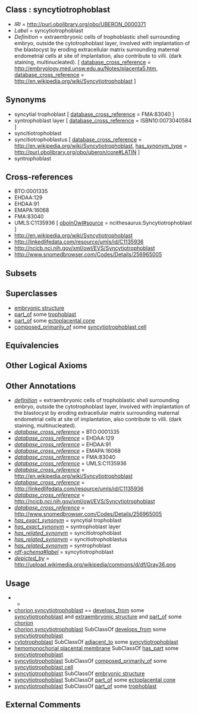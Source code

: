 
## Class : syncytiotrophoblast

 * *IRI* = http://purl.obolibrary.org/obo/UBERON_0000371
 * *Label* = syncytiotrophoblast
 * *Definition* = extraembryonic cells of trophoblastic shell surrounding embryo, outside the cytotrophoblast layer, involved with implantation of the blastocyst by eroding extracellular matrix surrounding maternal endometrial cells at site of implantation, also contribute to villi. (dark staining, multinucleated). [ [database_cross_reference](../../ef/oboInOwl#hasDbXref.md) = http://embryology.med.unsw.edu.au/Notes/placenta5.htm, [database_cross_reference](../../ef/oboInOwl#hasDbXref.md) = http://en.wikipedia.org/wiki/Syncytiotrophoblast ]

## Synonyms

 * syncytial trophoblast [ [database_cross_reference](../../ef/oboInOwl#hasDbXref.md) = FMA:83040 ]
 * syntrophoblast layer [ [database_cross_reference](../../ef/oboInOwl#hasDbXref.md) = ISBN10:0073040584 ]
 * syncitiotrophoblast
 * syncitiotrophoblastus [ [database_cross_reference](../../ef/oboInOwl#hasDbXref.md) = http://en.wikipedia.org/wiki/Syncytiotrophoblast, [has_synonym_type](../../pe/oboInOwl#hasSynonymType.md) = http://purl.obolibrary.org/obo/uberon/core#LATIN ]
 * syntrophoblast

## Cross-references

 * BTO:0001335
 * EHDAA:129
 * EHDAA:91
 * EMAPA:16068
 * FMA:83040
 * UMLS:C1135936 [ [oboInOwl#source](../../ce/oboInOwl#source.md) = ncithesaurus:Syncytiotrophoblast ]
 * http://en.wikipedia.org/wiki/Syncytiotrophoblast
 * http://linkedlifedata.com/resource/umls/id/C1135936
 * http://ncicb.nci.nih.gov/xml/owl/EVS/Syncytiotrophoblast
 * http://www.snomedbrowser.com/Codes/Details/256965005

## Subsets


## Superclasses

 * [embryonic structure](../../UBERON/50/UBERON_0002050.md)
 * [part_of](../../BFO/50/BFO_0000050.md) some [trophoblast](../../UBERON/88/UBERON_0000088.md)
 * [part_of](../../BFO/50/BFO_0000050.md) some [ectoplacental cone](../../UBERON/64/UBERON_0004364.md)
 * [composed_primarily_of](../../RO/73/RO_0002473.md) some [syncytiotrophoblast cell](../../CL/25/CL_0000525.md)

## Equivalencies


## Other Logical Axioms


## Other Annotations

 * *[definition](../../IAO/15/IAO_0000115.md)* = extraembryonic cells of trophoblastic shell surrounding embryo, outside the cytotrophoblast layer, involved with implantation of the blastocyst by eroding extracellular matrix surrounding maternal endometrial cells at site of implantation, also contribute to villi. (dark staining, multinucleated).
 * *[database_cross_reference](../../ef/oboInOwl#hasDbXref.md)* = BTO:0001335
 * *[database_cross_reference](../../ef/oboInOwl#hasDbXref.md)* = EHDAA:129
 * *[database_cross_reference](../../ef/oboInOwl#hasDbXref.md)* = EHDAA:91
 * *[database_cross_reference](../../ef/oboInOwl#hasDbXref.md)* = EMAPA:16068
 * *[database_cross_reference](../../ef/oboInOwl#hasDbXref.md)* = FMA:83040
 * *[database_cross_reference](../../ef/oboInOwl#hasDbXref.md)* = UMLS:C1135936
 * *[database_cross_reference](../../ef/oboInOwl#hasDbXref.md)* = http://en.wikipedia.org/wiki/Syncytiotrophoblast
 * *[database_cross_reference](../../ef/oboInOwl#hasDbXref.md)* = http://linkedlifedata.com/resource/umls/id/C1135936
 * *[database_cross_reference](../../ef/oboInOwl#hasDbXref.md)* = http://ncicb.nci.nih.gov/xml/owl/EVS/Syncytiotrophoblast
 * *[database_cross_reference](../../ef/oboInOwl#hasDbXref.md)* = http://www.snomedbrowser.com/Codes/Details/256965005
 * *[has_exact_synonym](../../ym/oboInOwl#hasExactSynonym.md)* = syncytial trophoblast
 * *[has_exact_synonym](../../ym/oboInOwl#hasExactSynonym.md)* = syntrophoblast layer
 * *[has_related_synonym](../../ym/oboInOwl#hasRelatedSynonym.md)* = syncitiotrophoblast
 * *[has_related_synonym](../../ym/oboInOwl#hasRelatedSynonym.md)* = syncitiotrophoblastus
 * *[has_related_synonym](../../ym/oboInOwl#hasRelatedSynonym.md)* = syntrophoblast
 * *[rdf-schema#label](../../el/rdf-schema#label.md)* = syncytiotrophoblast
 * *[depicted_by](../../depicted/by/depicted_by.md)* = http://upload.wikimedia.org/wikipedia/commons/d/df/Gray36.png

## Usage

 * -
 * [chorion syncytiotrophoblast](../../UBERON/24/UBERON_0003224.md) == [develops_from](../../RO/02/RO_0002202.md) some [syncytiotrophoblast](../../UBERON/71/UBERON_0000371.md) and [extraembryonic structure](../../UBERON/78/UBERON_0000478.md) and [part_of](../../BFO/50/BFO_0000050.md) some [chorion](../../UBERON/24/UBERON_0003124.md)
 * [chorion syncytiotrophoblast](../../UBERON/24/UBERON_0003224.md) SubClassOf [develops_from](../../RO/02/RO_0002202.md) some [syncytiotrophoblast](../../UBERON/71/UBERON_0000371.md)
 * [cytotrophoblast](../../UBERON/19/UBERON_0000319.md) SubClassOf [adjacent_to](../../RO/20/RO_0002220.md) some [syncytiotrophoblast](../../UBERON/71/UBERON_0000371.md)
 * [hemomonochorial placental membrane](../../UBERON/50/UBERON_0014850.md) SubClassOf [has_part](../../BFO/51/BFO_0000051.md) some [syncytiotrophoblast](../../UBERON/71/UBERON_0000371.md)
 * [syncytiotrophoblast](../../UBERON/71/UBERON_0000371.md) SubClassOf [composed_primarily_of](../../RO/73/RO_0002473.md) some [syncytiotrophoblast cell](../../CL/25/CL_0000525.md)
 * [syncytiotrophoblast](../../UBERON/71/UBERON_0000371.md) SubClassOf [embryonic structure](../../UBERON/50/UBERON_0002050.md)
 * [syncytiotrophoblast](../../UBERON/71/UBERON_0000371.md) SubClassOf [part_of](../../BFO/50/BFO_0000050.md) some [ectoplacental cone](../../UBERON/64/UBERON_0004364.md)
 * [syncytiotrophoblast](../../UBERON/71/UBERON_0000371.md) SubClassOf [part_of](../../BFO/50/BFO_0000050.md) some [trophoblast](../../UBERON/88/UBERON_0000088.md)

## External Comments

